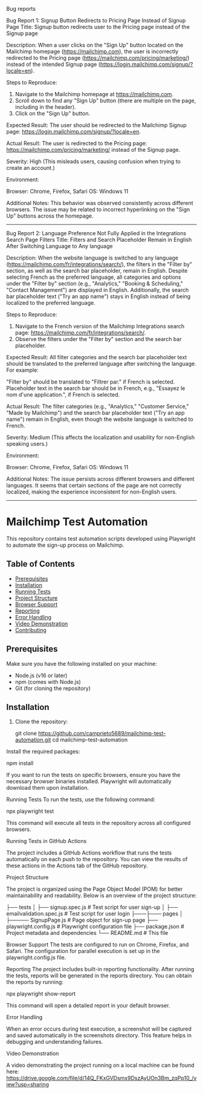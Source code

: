 Bug reports

Bug Report 1: Signup Button Redirects to Pricing Page Instead of Signup Page
Title: Signup button redirects user to the Pricing page instead of the Signup page

Description: When a user clicks on the "Sign Up" button located on the Mailchimp homepage (https://mailchimp.com), the user is incorrectly redirected to the Pricing page (https://mailchimp.com/pricing/marketing/) instead of the intended Signup page (https://login.mailchimp.com/signup/?locale=en).

Steps to Reproduce:

1. Navigate to the Mailchimp homepage at https://mailchimp.com.
2. Scroll down to find any "Sign Up" button (there are multiple on the page, including in the header).
3. Click on the "Sign Up" button.

Expected Result:
The user should be redirected to the Mailchimp Signup page: https://login.mailchimp.com/signup/?locale=en.

Actual Result:
The user is redirected to the Pricing page: https://mailchimp.com/pricing/marketing/ instead of the Signup page.

Severity: High (This misleads users, causing confusion when trying to create an account.)

Environment:

Browser: Chrome, Firefox, Safari
OS: Windows 11


Additional Notes:
This behavior was observed consistently across different browsers. 
The issue may be related to incorrect hyperlinking on the "Sign Up" buttons across the homepage.

-------------------------------------------------------------------------------------------------------

Bug Report 2: Language Preference Not Fully Applied in the Integrations Search Page Filters
Title: Filters and Search Placeholder Remain in English After Switching Language to Any language

Description: When the website language is switched to any language (https://mailchimp.com/fr/integrations/search/), the filters in the "Filter by" section, as well as the search bar placeholder, remain in English. Despite selecting French as the preferred language, all categories and options under the "Filter by" section (e.g., "Analytics," "Booking & Scheduling," "Contact Management") are displayed in English. Additionally, the search bar placeholder text ("Try an app name") stays in English instead of being localized to the preferred language.

Steps to Reproduce:

1. Navigate to the French version of the Mailchimp Integrations search page: https://mailchimp.com/fr/integrations/search/.
2. Observe the filters under the "Filter by" section and the search bar placeholder.

Expected Result:
All filter categories and the search bar placeholder text should be translated to the preferred language after switching the language. For example:

"Filter by" should be translated to "Filtrer par." if French is selected.
Placeholder text in the search bar should be in French, e.g., "Essayez le nom d'une application.", if French is selected.

Actual Result:
The filter categories (e.g., "Analytics," "Customer Service," "Made by Mailchimp") and the search bar placeholder text ("Try an app name") remain in English, even though the website language is switched to French.

Severity: Medium (This affects the localization and usability for non-English speaking users.)

Environment:

Browser: Chrome, Firefox, Safari
OS: Windows 11


Additional Notes:
The issue persists across different browsers and different languages. It seems that certain sections of the page are not correctly localized, making the experience inconsistent for non-English users.


----------------------------------------------------------

# Mailchimp Test Automation

This repository contains test automation scripts developed using Playwright to automate the sign-up process on Mailchimp. 

## Table of Contents
- [Prerequisites](#prerequisites)
- [Installation](#installation)
- [Running Tests](#running-tests)
- [Project Structure](#project-structure)
- [Browser Support](#browser-support)
- [Reporting](#reporting)
- [Error Handling](#error-handling)
- [Video Demonstration](#video-demonstration)
- [Contributing](#contributing)

## Prerequisites
Make sure you have the following installed on your machine:
- Node.js (v16 or later)
- npm (comes with Node.js)
- Git (for cloning the repository)

## Installation

1. Clone the repository:
 
   git clone https://github.com/camprieto5689/mailchimp-test-automation.git
   cd mailchimp-test-automation


Install the required packages:

npm install

 If you want to run the tests on specific browsers, ensure you have the necessary browser binaries installed. Playwright will automatically download them upon installation.

Running Tests
To run the tests, use the following command:


npx playwright test

This command will execute all tests in the repository across all configured browsers.

Running Tests in GitHub Actions

The project includes a GitHub Actions workflow that runs the tests automatically on each push to the repository. You can view the results of these actions in the Actions tab of the GitHub repository.

Project Structure

The project is organized using the Page Object Model (POM) for better maintainability and readability. Below is an overview of the project structure:



├── tests
│   ├── signup.spec.js         # Test script for user sign-up
│   ├── emailvalidation.spec.js          # Test script for user login
├───├─── pages
│   ├───── SignupPage.js          # Page object for sign-up page
├── playwright.config.js        # Playwright configuration file
├── package.json                # Project metadata and dependencies
└── README.md                  # This file

Browser Support
The tests are configured to run on Chrome, Firefox, and Safari. The configuration for parallel execution is set up in the playwright.config.js file.

Reporting
The project includes built-in reporting functionality. After running the tests, reports will be generated in the reports directory. You can obtain the reports by running:


npx playwright show-report

This command will open a detailed report in your default browser.

Error Handling

When an error occurs during test execution, a screenshot will be captured and saved automatically in the screenshots directory. This feature helps in debugging and understanding failures.

Video Demonstration

A video demonstrating the project running on a local machine can be found here: https://drive.google.com/file/d/14Q_FKxGVDsmx9DszAyUOn3Bm_zqPp10_/view?usp=sharing